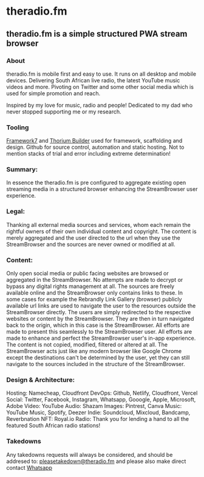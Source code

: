 # theradio.fm

##  theradio.fm is a simple structured PWA stream browser

### About
theradio.fm is mobile first and easy to use. It runs on all desktop and mobile devices. Delivering South African live radio, the latest YouTube music videos and more. Pivoting on Twitter and some other social media which is used for simple promotion and reach.

Inspired by my love for music, radio and people! Dedicated to my dad who never stopped supporting me or my research.

### Tooling
[Framework7](https://framework7.io) and  [Thorium Builder](https://thoriumbuilder.com) used for framework, scaffolding and design. Github for source control, automation and static hosting.  Not to mention stacks of trial and error including extreme determination! 

### Summary:
In essence the theradio.fm is pre configured to aggregate existing open streaming media in a structured browser enhancing the StreamBrowser user experience.

### Legal:
Thanking all external media sources and services, whom each remain the rightful owners of their own individual content and copyright. The content is merely aggregated and the user directed to the url when they use the StreamBrowser and the sources are never owned or modified at all.

### Content:
Only open social media or public facing websites are browsed or aggregated in the StreamBrowser. No attempts are made to decrypt or bypass any digital rights management at all.  The sources are freely available online and the StreamBrowser only contains links to these. In some cases for example the Rebrandly Link Gallery (browser) publicly available url links are used to navigate the user to the resources outside the StreamBrowser directly.  The users are simply redirected to the respective websites or content by the StreamBrowser. They are then in turn navigated back to the origin, which in this case is the StreamBrowser.  All efforts are made to present this seamlessly to the StreamBrowser user. All efforts are made to enhance and perfect the StreamBrowser user's in-app experience.  The content is not copied, modified, filtered or altered at all. The StreamBrowser acts just like any modern browser like Google Chrome except the destinations can't be determined by the user, yet they can still navigate to the sources included in the structure of the StreamBrowser.

### Design & Architecture:

Hosting:      Namecheap, Cloudfront
DevOps:       Github, Netlify, Cloudfront, Vercel
Social:       Twitter, Facebook, Instagram, Whatsapp, Gooogle, Apple, Microsoft, Adobe
Video:        YouTube
Audio:        Shazam
Images:       Pintrest, Canva
Music:        YouTube Music, Spotify, Deezer
Indie:        Soundcloud, Mixcloud, Bandcamp, Reverbnation
NFT:          Royal.io
Radio:        Thank you for lending a hand to all the featured South African radio stations!

### Takedowns
Any takedowns requests will always be considered, and should be addresed to: pleasetakedown@theradio.fm and please also make direct contact [Whatsapp](https://wa.me/27832681117)
